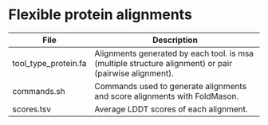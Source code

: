 # Flexible protein alignments

| File | Description |
| --- | --- |
| tool\_type\_protein.fa | Alignments generated by each tool. <type> is msa (multiple structure alignment) or pair (pairwise alignment). |
| commands.sh | Commands used to generate alignments and score alignments with FoldMason. |
| scores.tsv | Average LDDT scores of each alignment. |
